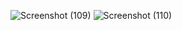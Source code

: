 ![Screenshot (109)](https://github.com/rohannakum/testCoundownlive/assets/135227957/c76532bc-1b6a-4d51-9e2c-eaa01b92efca)
![Screenshot (110)](https://github.com/rohannakum/testCoundownlive/assets/135227957/2c2eaf16-ae41-4276-9fdd-55cf73c1119a)


